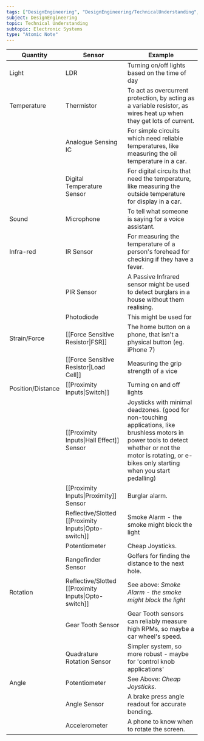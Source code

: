 ```yaml
---
tags: ["DesignEngineering", "DesignEngineering/TechnicalUnderstanding", "DesignEngineering/TechnicalUnderstanding/ElectronicSystems", "DesignEngineering/TechnicalUnderstanding/ElectronicSystems/Components"]
subject: DesignEngineering
topic: Technical Understanding
subtopic: Electronic Systems
type: "Atomic Note"
---
```


| Quantity          | Sensor                                               | Example                                                                                                                                                                                                        |
| ----------------- | ---------------------------------------------------- | -------------------------------------------------------------------------------------------------------------------------------------------------------------------------------------------------------------- |
| Light             | LDR                                                  | Turning on/off lights based on the time of day                                                                                                                                                                 |
| Temperature       | Thermistor                                           | To act as overcurrent protection, by acting as a variable resistor, as wires heat up when they get lots of current.                                                                                            |
|                   | Analogue Sensing IC                                  | For simple circuits which need reliable temperatures, like measuring the oil temperature in a car.                                                                                                             |
|                   | Digital Temperature Sensor                           | For digital circuits that need the temperature, like measuring the outside temperature for display in a car.                                                                                                   |
| Sound             | Microphone                                           | To tell what someone is saying for a voice assistant.                                                                                                                                                          |
| Infra-red         | IR Sensor                                            | For measuring the temperature of a person's forehead for checking if they have a fever.                                                                                                                        |
|                   | PIR Sensor                                           | A Passive Infrared sensor might be used to detect burglars in a house without them realising.                                                                                                                  |
|                   | Photodiode                                           | This might be used for                                                                                                                                                                                         |
| Strain/Force      | [[Force Sensitive Resistor\|FSR]]                    | The home button on a phone, that isn't a physical button (eg. iPhone 7)                                                                                                                                        |
|                   | [[Force Sensitive Resistor\|Load Cell]]              | Measuring the grip strength of a vice                                                                                                                                                                          |
| Position/Distance | [[Proximity Inputs\|Switch]]                         | Turning on and off lights                                                                                                                                                                                      |
|                   | [[Proximity Inputs\|Hall Effect]] Sensor             | Joysticks with minimal deadzones. (good for non-touching applications, like brushless motors in power tools to detect whether or not the motor is rotating, or e-bikes only starting when you start pedalling) |
|                   | [[Proximity Inputs\|Proximity]] Sensor               | Burglar alarm.                                                                                                                                                                                                 |
|                   | Reflective/Slotted [[Proximity Inputs\|Opto-switch]] | Smoke Alarm - the smoke might block the light                                                                                                                                                                  |
|                   | Potentiometer                                        | Cheap Joysticks.                                                                                                                                                                                               |
|                   | Rangefinder Sensor                                   | Golfers for finding the distance to the next hole.                                                                                                                                                             |
| Rotation          | Reflective/Slotted [[Proximity Inputs\|Opto-switch]] | See above: *Smoke Alarm - the smoke might block the light*                                                                                                                                                     |
|                   | Gear Tooth Sensor                                    | Gear Tooth sensors can reliably measure high RPMs, so maybe a car wheel's speed.                                                                                                                               |
|                   | Quadrature Rotation Sensor                           | Simpler system, so more robust - maybe for 'control knob applications'                                                                                                                                         |
| Angle             | Potentiometer                                        | See Above: *Cheap Joysticks.*                                                                                                                                                                                  |
|                   | Angle Sensor                                         | A brake press angle readout for accurate bending.                                                                                                                                                              |
|                   | Accelerometer                                        | A phone to know when to rotate the screen.                                                                                                                                                                     |